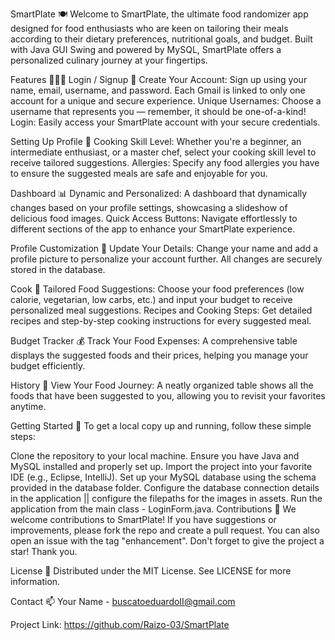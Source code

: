 SmartPlate 🍽️
Welcome to SmartPlate, the ultimate food randomizer app designed for food enthusiasts who are keen on tailoring their meals according to their dietary preferences, nutritional goals, and budget. Built with Java GUI Swing and powered by MySQL, SmartPlate offers a personalized culinary journey at your fingertips.

Features 🥑🍅🥦
Login / Signup 🔑
Create Your Account: Sign up using your name, email, username, and password. Each Gmail is linked to only one account for a unique and secure experience.
Unique Usernames: Choose a username that represents you — remember, it should be one-of-a-kind!
Login: Easily access your SmartPlate account with your secure credentials.

Setting Up Profile 🌟
Cooking Skill Level: Whether you're a beginner, an intermediate enthusiast, or a master chef, select your cooking skill level to receive tailored suggestions.
Allergies: Specify any food allergies you have to ensure the suggested meals are safe and enjoyable for you.

Dashboard 📊
Dynamic and Personalized: A dashboard that dynamically changes based on your profile settings, showcasing a slideshow of delicious food images.
Quick Access Buttons: Navigate effortlessly to different sections of the app to enhance your SmartPlate experience.

Profile Customization 👤
Update Your Details: Change your name and add a profile picture to personalize your account further. All changes are securely stored in the database.

Cook 🍳
Tailored Food Suggestions: Choose your food preferences (low calorie, vegetarian, low carbs, etc.) and input your budget to receive personalized meal suggestions.
Recipes and Cooking Steps: Get detailed recipes and step-by-step cooking instructions for every suggested meal.

Budget Tracker 💰
Track Your Food Expenses: A comprehensive table displays the suggested foods and their prices, helping you manage your budget efficiently.

History 📜
View Your Food Journey: A neatly organized table shows all the foods that have been suggested to you, allowing you to revisit your favorites anytime.

Getting Started 🚀
To get a local copy up and running, follow these simple steps:

Clone the repository to your local machine.
Ensure you have Java and MySQL installed and properly set up.
Import the project into your favorite IDE (e.g., Eclipse, IntelliJ).
Set up your MySQL database using the schema provided in the database folder.
Configure the database connection details in the application || configure the filepaths for the images in assets.
Run the application from the main class - LoginForm.java.
Contributions 🤝
We welcome contributions to SmartPlate! If you have suggestions or improvements, please fork the repo and create a pull request. You can also open an issue with the tag "enhancement". Don't forget to give the project a star! Thank you.

License 📄
Distributed under the MIT License. See LICENSE for more information.

Contact 📫
Your Name - buscatoeduardoII@gmail.com

Project Link: https://github.com/Raizo-03/SmartPlate
